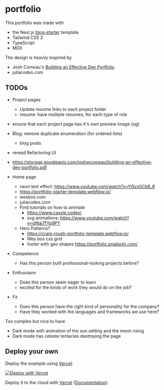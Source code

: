 # portfolio

This portfolio was made with

- the Next.js [blog-starter](https://github.com/vercel/next.js/tree/canary/examples/blog-starter) template
- Tailwind CSS 2
- TypeScript
- MDX

The design is heavily inspired by

- Josh Comeau's [Building an Effective Dev Portfolio](https://www.joshwcomeau.com/effective-portfolio/)
- juliacodes.com

## TODOs

- Project pages
  - Update resume links to each project folder
  - resume: have multiple resumes, for each type of role
- ensure that each project page has it's own preview image (og)
- Blog: remove duplicate enumeration (for ordered lists)

  - blog posts

- reread Refactoring UI
- https://storage.googleapis.com/joshwcomeau/building-an-effective-dev-portfolio.pdf

- Home page

  - neon text effect: https://www.youtube.com/watch?v=YiSzx0Cb8_8
  - https://portfolio-starter-template.webflow.io/
  - wesbos.com
  - juliacodes.com
  - Find tutorials on how to animate
    - https://www.cassie.codes/
    - svg animations: https://www.youtube.com/watch?v=gWai7fYp9PY
  - Hero Patterns?
    - https://craig-roush-portfolio-template.webflow.io/
    - Wes bos css grid
    - footer with geo shapes https://portfolio.smakosh.com/

- Competence
  - Has this person built professional-looking projects before?
- Enthusiasm
  - Does this person seem eager to learn
  - excited for the kinds of work they would do on the job?
- Fit
  - Does this person have the right kind of personality for the company?
  - Have they worked with the languages and frameworks we use here?

Too complex but nice to have

- Dark mode with animation of the sun setting and the moon rising
- Dark mode has celeste tentacles destroying the page

## Deploy your own

Deploy the example using [Vercel](https://vercel.com?utm_source=github&utm_medium=readme&utm_campaign=next-example):

[![Deploy with Vercel](https://vercel.com/button)](https://vercel.com/import/git?c=1&s=https://github.com/vercel/next.js/tree/canary/examples/blog-starter-typescript)

Deploy it to the cloud with [Vercel](https://vercel.com/import?filter=next.js&utm_source=github&utm_medium=readme&utm_campaign=next-example) ([Documentation](https://nextjs.org/docs/deployment)).
